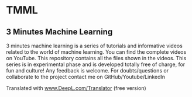 # TMML
## 3 Minutes Machine Learning
3 minutes machine learning is a series of tutorials and informative videos related to the world of machine learning. You can find the complete videos on YouTube. This repository contains all the files shown in the videos. This series is in experimental phase and is developed totally free of charge, for fun and culture! Any feedback is welcome. For doubts/questions or collaborate to the project contact me on GitHub/Youtube/LinkedIn

Translated with www.DeepL.com/Translator (free version)
